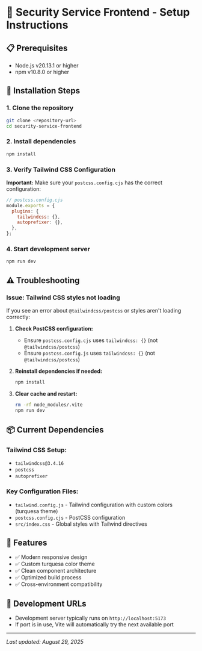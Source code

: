 # 🚀 Security Service Frontend - Setup Instructions

## 📋 Prerequisites
- Node.js v20.13.1 or higher
- npm v10.8.0 or higher

## 🔧 Installation Steps

### 1. Clone the repository
```bash
git clone <repository-url>
cd security-service-frontend
```

### 2. Install dependencies
```bash
npm install
```

### 3. Verify Tailwind CSS Configuration

**Important:** Make sure your `postcss.config.cjs` has the correct configuration:

```javascript
// postcss.config.cjs
module.exports = {
  plugins: {
    tailwindcss: {},
    autoprefixer: {},
  },
};
```

### 4. Start development server
```bash
npm run dev
```

## ⚠️ Troubleshooting

### Issue: Tailwind CSS styles not loading
If you see an error about `@tailwindcss/postcss` or styles aren't loading correctly:

1. **Check PostCSS configuration:**
   - Ensure `postcss.config.cjs` uses `tailwindcss: {}` (not `@tailwindcss/postcss`)
   - Ensure `postcss.config.js` uses `tailwindcss: {}` (not `@tailwindcss/postcss`)

2. **Reinstall dependencies if needed:**
   ```bash
   npm install
   ```

3. **Clear cache and restart:**
   ```bash
   rm -rf node_modules/.vite
   npm run dev
   ```

## 📦 Current Dependencies

### Tailwind CSS Setup:
- `tailwindcss@3.4.16`
- `postcss`
- `autoprefixer`

### Key Configuration Files:
- `tailwind.config.js` - Tailwind configuration with custom colors (turquesa theme)
- `postcss.config.cjs` - PostCSS configuration
- `src/index.css` - Global styles with Tailwind directives

## 🎨 Features

- ✅ Modern responsive design
- ✅ Custom turquesa color theme
- ✅ Clean component architecture
- ✅ Optimized build process
- ✅ Cross-environment compatibility

## 🔗 Development URLs
- Development server typically runs on `http://localhost:5173`
- If port is in use, Vite will automatically try the next available port

---
*Last updated: August 29, 2025*
